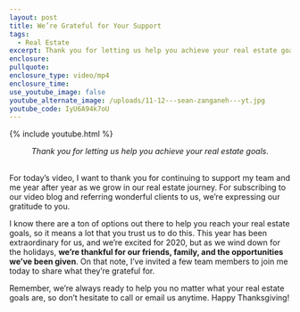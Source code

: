 ```yaml
---
layout: post
title: We’re Grateful for Your Support
tags:
  - Real Estate
excerpt: Thank you for letting us help you achieve your real estate goals.
enclosure:
pullquote:
enclosure_type: video/mp4
enclosure_time:
use_youtube_image: false
youtube_alternate_image: /uploads/11-12---sean-zanganeh---yt.jpg
youtube_code: IyU6A94k7oU
---
```


{% include youtube.html %}

<center><em>Thank you for letting us help you achieve your real estate goals.</em></center>

<br>For today’s video, I want to thank you for continuing to support my team and me year after year as we grow in our real estate journey. For subscribing to our video blog and referring wonderful clients to us, we’re expressing our gratitude to you.

I know there are a ton of options out there to help you reach your real estate goals, so it means a lot that you trust us to do this. This year has been extraordinary for us, and we’re excited for 2020, but as we wind down for the holidays, **we’re thankful for our friends, family, and the opportunities we’ve been given**. On that note, I’ve invited a few team members to join me today to share what they’re grateful for.

Remember, we’re always ready to help you no matter what your real estate goals are, so don’t hesitate to call or email us anytime. Happy Thanksgiving\!